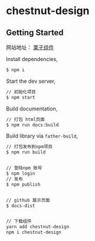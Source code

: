 # chestnut-design

## Getting Started

网站地址： [栗子组件](https://xiaofeifei112.github.io/chestnu-design-test/docs-dist/)

Install dependencies,

```bash
$ npm i
```

Start the dev server,

```bash
// 初始化项目
$ npm start
```

Build documentation,

```bash
// 打包 html页面
$ npm run docs:build
```

Build library via `father-build`,

```bash
// 打包发布到npm项目
$ npm run build
```


```bash

// 登陆npm 账号
$ npm login 
// 发布
$ npm publish 

```


```bash

// github 展示页面
$ docs-dist

```


```bash

// 下载组件
yarn add chestnut-design
npm i chestnut-design

```






